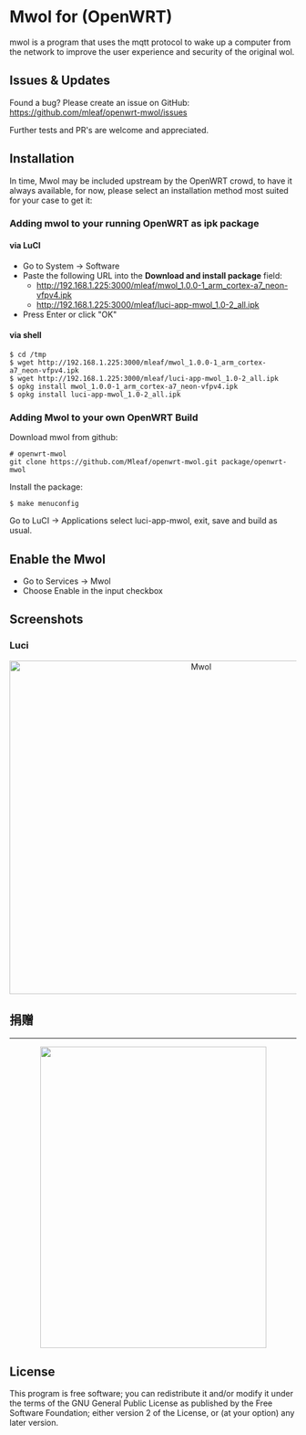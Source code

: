 Mwol for (OpenWRT)
========================================

mwol is a program that uses the mqtt protocol to wake up a computer from the network to improve the user experience and security of the original wol.

Issues & Updates
----------------

Found a bug? Please create an issue on GitHub:
    https://github.com/mleaf/openwrt-mwol/issues

Further tests and PR's are welcome and appreciated.

Installation
------------

In time, Mwol may be included upstream by the OpenWRT crowd,
to have it always available, for now, please select an installation method
most suited for your case to get it:

### Adding mwol to your running OpenWRT as ipk package

#### via LuCI

  * Go to System -> Software
  * Paste the following URL into the **Download and install package** field:
    - http://192.168.1.225:3000/mleaf/mwol_1.0.0-1_arm_cortex-a7_neon-vfpv4.ipk
    - http://192.168.1.225:3000/mleaf/luci-app-mwol_1.0-2_all.ipk
  * Press Enter or click "OK"

#### via shell

    $ cd /tmp
    $ wget http://192.168.1.225:3000/mleaf/mwol_1.0.0-1_arm_cortex-a7_neon-vfpv4.ipk
    $ wget http://192.168.1.225:3000/mleaf/luci-app-mwol_1.0-2_all.ipk
    $ opkg install mwol_1.0.0-1_arm_cortex-a7_neon-vfpv4.ipk
    $ opkg install luci-app-mwol_1.0-2_all.ipk

### Adding Mwol to your own OpenWRT Build

Download mwol from github:

    # openwrt-mwol
    git clone https://github.com/Mleaf/openwrt-mwol.git package/openwrt-mwol

Install the package:

    $ make menuconfig

Go to LuCI -> Applications select luci-app-mwol, exit, save and build as usual.

Enable the Mwol
----------------

  * Go to Services -> Mwol 
  * Choose Enable in the input checkbox

Screenshots
----------

### Luci
<p align="center">
<img 
    src="openwrt.png" 
    width="657" height="584" border="0" alt="Mwol">
</p>

## 捐赠
-------
<p align="center">
<img src="donate.png" width="397" height="528" border="0">
</p>

License
-------

This program is free software; you can redistribute it and/or
modify it under the terms of the GNU General Public License
as published by the Free Software Foundation; either version 2
of the License, or (at your option) any later version.
